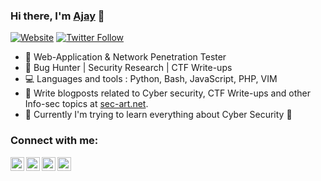 ### Hi there, I'm [Ajay](https://ajaytekam.github.io) 👋

[![Website](https://img.shields.io/website?label=sec-art.net&style=for-the-badge&url=http%3A%2F%2Fsec-art.net)](http://sec-art.net)
[![Twitter Follow](https://img.shields.io/twitter/follow/0xajay?color=1DA1F2&logo=twitter&style=for-the-badge)](https://twitter.com/intent/follow?original_referer=https%3A%2F%2Fgithub.com%20xajay&screen_name=0xajay)

- 🔭 Web-Application & Network Penetration Tester  
- 🐛 Bug Hunter | Security Research | CTF Write-ups 
- 💻 Languages and tools : Python, Bash, JavaScript, PHP, VIM
- 🦉 Write blogposts related to Cyber security, CTF Write-ups and other Info-sec topics at [sec-art.net](http://sec-art.net).
- 🌱 Currently I'm trying to learn everything about Cyber Security 🤣


### Connect with me:

[<img align="left" alt="ajaytekam.github.io" width="22px" src="https://1.bp.blogspot.com/-ROJfPrX9fXY/X3HAdqOzsWI/AAAAAAAAC6s/96H1KtMH9VAMiwtF1d3lVd6yJRs6xQ_TwCLcBGAsYHQ/s512/personal-website-profile-page-social-site-web-profolio-icon-personal-web-page-png-512_512.png" />][Portfolio]
[<img align="left" alt="YouTube" width="22px" src="http://2.bp.blogspot.com/-4r0KmvgiW_w/ViXomS6JWQI/AAAAAAAAAP4/2cSgj6nbrT4/s1600/utube.png" />][youtube]
[<img align="left" alt="Twitter" width="22px" src="https://2.bp.blogspot.com/-mT_w5CCaqjs/ViXpx1iGqpI/AAAAAAAAAQE/KxTk1GD0ZAc/s1600/Twitter.png" />][twitter]
[<img align="left" alt="LinkedIn" width="22px" src="https://1.bp.blogspot.com/-bFuIIlYS1bA/X3G-A4p-2AI/AAAAAAAAC6g/A7bbhH_DFxEvzSYBdWDEAZ85netkeR6xACLcBGAsYHQ/s935/clipart1967122.png" />][linkedin]

[website]: http://sec-art.net
[twitter]: https://twitter.com/0xajay
[youtube]: https://www.youtube.com/user/secarticles
[linkedin]: https://www.linkedin.com/in/ajaytekam
[Portfolio]: https://ajaytekam.github.io
